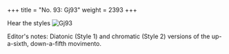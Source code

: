 +++
title = "No. 93: Gj93"
weight = 2393
+++

Hear the styles
![Gj93](/img/093DurDimM.jpg)

Editor's notes: Diatonic (Style 1) and chromatic (Style 2) versions of the up-a-sixth, down-a-fifth movimento.
